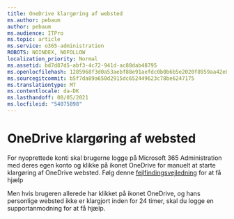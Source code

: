 ```yaml
---
title: OneDrive klargøring af websted
ms.author: pebaum
author: pebaum
ms.audience: ITPro
ms.topic: article
ms.service: o365-administration
ROBOTS: NOINDEX, NOFOLLOW
localization_priority: Normal
ms.assetid: bd7d87d5-abf3-4c72-941d-ac88dab48795
ms.openlocfilehash: 1285968f3d0a53aebf88e91aefdc0b0b6b5e2020f8959aa42e85151a800c68ed
ms.sourcegitcommit: b5f7da89a650d2915dc652449623c78be6247175
ms.translationtype: MT
ms.contentlocale: da-DK
ms.lasthandoff: 08/05/2021
ms.locfileid: "54075898"
---
```

# <a name="onedrive-site-provisioning"></a>OneDrive klargøring af websted

For nyoprettede konti skal brugerne logge på Microsoft 365 Administration med deres egen konto og klikke på ikonet OneDrive for manuelt at starte klargøring af OneDrive websted.
Følg denne [fejlfindingsvejledning](https://docs.microsoft.com/sharepoint/support/sites/troubleshooting-guide-for-sites-stopped-at-provisioning) for at få hjælp

Men hvis brugeren allerede har klikket på ikonet OneDrive, og hans personlige websted ikke er klargjort inden for 24 timer, skal du logge en supportanmodning for at få hjælp.

